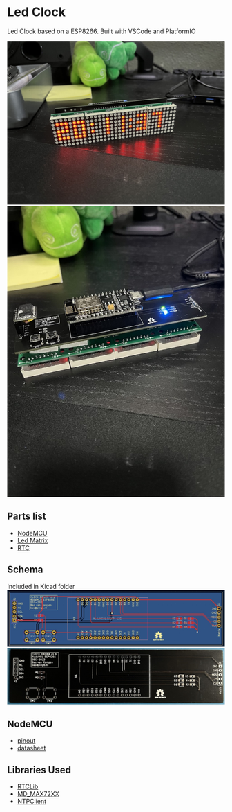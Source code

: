 # Led Clock
Led Clock based on a ESP8266. Built with VSCode and PlatformIO

![Led Clock Front](/docs/clock1.jpg)
![Led Clock Back](/docs/clock2.jpg)

## Parts list
- [NodeMCU](https://www.amazon.nl/AZDelivery-NodeMCU-Development-compatibel-Inclusief/dp/B0754LZ73Z/ref=sr_1_10?keywords=azdelivery+nodemcu&qid=1669240572&qu=eyJxc2MiOiIwLjAwIiwicXNhIjoiMC4wMCIsInFzcCI6IjAuMDAifQ%3D%3D&sprefix=azdelivery+node%2Caps%2C93&sr=8-10)
- [Led Matrix](https://www.amazon.nl/dp/B079HVW652/ref=pe_28126711_487102941_TE_SCE_dp_1?th=1)
- [RTC](https://www.amazon.nl/Precision-real-time-geheugenmodule-Arduino-Raspberry/dp/B07Y6B6VSC/ref=pd_rhf_d_ee_s_pd_sbs_rvi_sccl_1_1/258-9080716-9475458?pd_rd_w=CEW3w&content-id=amzn1.sym.8400a038-7c78-483d-b337-e3aa11c6dd2e&pf_rd_p=8400a038-7c78-483d-b337-e3aa11c6dd2e&pf_rd_r=7EFECAR8HP0EFN4PZ61Z&pd_rd_wg=q6hkZ&pd_rd_r=dc899db3-936a-4b26-b3ff-8e61ef79fd44&pd_rd_i=B07Y6B6VSC&psc=1)

## Schema
Included in Kicad folder
![Kicad](/docs/kicad.jpg)
![PCB](/docs/pcb.jpg)

## NodeMCU
- [pinout](https://cdn.shopify.com/s/files/1/1509/1638/files/NodeMCU_LUA_Amica_V2_Pinout_Diagram.pdf?14596320546790113351)
- [datasheet](https://cdn.shopify.com/s/files/1/1509/1638/files/NodeMCU_LUA_Amica_V2_Modul_mit_ESP8266_12E_Datenblatt.pdf?10729131952355562192)

## Libraries Used
- [RTCLib](https://github.com/adafruit/RTClib)
- [MD_MAX72XX](https://github.com/MajicDesigns/MD_MAX72XX)
- [NTPClient](https://github.com/arduino-libraries/NTPClient)
